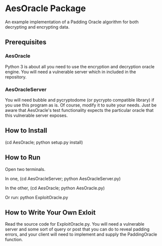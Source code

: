 # AesOracle Package

An example implementation of a Padding Oracle algorithm for both
decrypting and encrypting data.

## Prerequisites

### AesOracle

Python 3 is about all you need to use the encryption and decryption oracle
engine.  You will need a vulnerable server which in included in the
repository.

### AesOracleServer

You will need bubble and pycryptodome (or pycrypto compatible library) if you
use this program as is.  Of course, modify it to suite your needs.  Just
be aware that AesOracle's test functionality expects the particular oracle
that this vulnerable server exposes.

## How to Install

(cd AesOracle; python setup.py install)

## How to Run

Open two terminals.

In one, (cd AesOracleServer; python AesOracleServer.py)

In the other, (cd AesOracle; python AesOracle.py)

Or run:  python ExploitOracle.py

## How to Write Your Own Exloit

Read the source code for ExploitOracle.py.  You will need a vulnerable server
and some sort of query or post that you can do to reveal padding errors, and
your client will need to implement and supply the PaddingOracle function.

